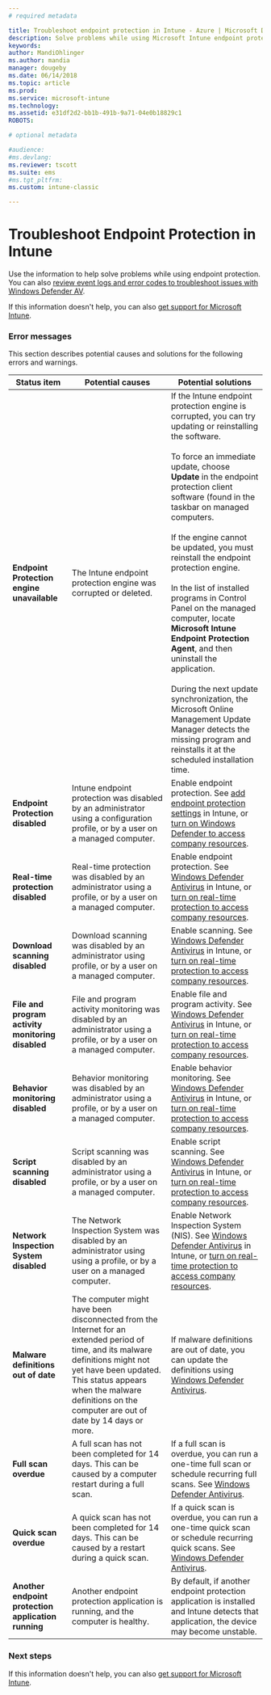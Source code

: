 ```yaml
---
# required metadata

title: Troubleshoot endpoint protection in Intune - Azure | Microsoft Docs
description: Solve problems while using Microsoft Intune endpoint protection.
keywords:
author: MandiOhlinger
ms.author: mandia
manager: dougeby
ms.date: 06/14/2018
ms.topic: article
ms.prod:
ms.service: microsoft-intune
ms.technology:
ms.assetid: e31df2d2-bb1b-491b-9a71-04e0b18829c1
ROBOTS:

# optional metadata

#audience:
#ms.devlang:
ms.reviewer: tscott
ms.suite: ems
#ms.tgt_pltfrm:
ms.custom: intune-classic

---
```


# Troubleshoot Endpoint Protection in Intune

Use the information to help solve problems while using endpoint protection. You can also [review event logs and error codes to troubleshoot issues with Windows Defender AV](https://docs.microsoft.com/windows/security/threat-protection/windows-defender-antivirus/troubleshoot-windows-defender-antivirus).

If this information doesn't help, you can also [get support for Microsoft Intune](get-support.md).

### Error messages
This section describes potential causes and solutions for the following errors and warnings.

|Status item|Potential causes|Potential solutions|
|---------------|--------------------|-----------------------|
|**Endpoint Protection engine unavailable**|The Intune endpoint protection engine was corrupted or deleted.|If the Intune endpoint protection engine is corrupted, you can try updating or reinstalling the software.<br /><br />To force an immediate update, choose **Update** in the  endpoint protection client software (found in the taskbar on managed computers.<br /><br />If the engine cannot be updated, you must reinstall the  endpoint protection engine.<br /><br />In the list of installed programs in Control Panel on the managed computer, locate **Microsoft Intune Endpoint Protection Agent**, and then uninstall the application.<br /><br />During the next update synchronization, the Microsoft Online Management Update Manager detects the missing program and reinstalls it at the scheduled installation time.|
|**Endpoint Protection disabled**|Intune endpoint protection was disabled by an administrator using a configuration profile, or by a user on a managed computer.|Enable endpoint protection. See [add endpoint protection settings](endpoint-protection-configure.md) in Intune, or [turn on Windows Defender to access company resources](/intune-user-help/turn-on-defender-windows).|
|**Real-time protection disabled**|Real-time protection was disabled by an administrator using a profile, or by a user on a managed computer.|Enable endpoint protection. See [Windows Defender Antivirus](device-restrictions-windows-10.md#windows-defender-antivirus) in Intune, or [turn on real-time protection to access company resources](/intune-user-help/turn-on-defender-windows). |
|**Download scanning disabled**|Download scanning was disabled by an administrator using profile, or by a user on a managed computer.|Enable scanning. See [Windows Defender Antivirus](device-restrictions-windows-10.md#windows-defender-antivirus) in Intune, or [turn on real-time protection to access company resources](/intune-user-help/turn-on-defender-windows). |
|**File and program activity monitoring disabled**|File and program activity monitoring was disabled by an administrator using a profile, or by a user on a managed computer.|Enable file and program activity. See [Windows Defender Antivirus](device-restrictions-windows-10.md#windows-defender-antivirus) in Intune, or [turn on real-time protection to access company resources](/intune-user-help/turn-on-defender-windows). |
|**Behavior monitoring disabled**|Behavior monitoring was disabled by an administrator using a profile, or by a user on a managed computer.|Enable behavior monitoring. See [Windows Defender Antivirus](device-restrictions-windows-10.md#windows-defender-antivirus) in Intune, or [turn on real-time protection to access company resources](/intune-user-help/turn-on-defender-windows). |
|**Script scanning disabled**|Script scanning was disabled by an administrator using a profile, or by a user on a managed computer.|Enable script scanning. See [Windows Defender Antivirus](device-restrictions-windows-10.md#windows-defender-antivirus) in Intune, or [turn on real-time protection to access company resources](/intune-user-help/turn-on-defender-windows). |
|**Network Inspection System disabled**|The Network Inspection System was disabled by an administrator using using a profile, or by a user on a managed computer.|Enable Network Inspection System (NIS). See [Windows Defender Antivirus](device-restrictions-windows-10.md#windows-defender-antivirus) in Intune, or [turn on real-time protection to access company resources](/intune-user-help/turn-on-defender-windows). |
|**Malware definitions out of date**|The computer might have been disconnected from the Internet for an extended period of time, and its malware definitions might not yet have been updated. This status appears when the malware definitions on the computer are out of date by 14 days or more.|If malware definitions are out of date, you can update the definitions using [Windows Defender Antivirus](device-restrictions-windows-10.md#windows-defender-antivirus).|
|**Full scan overdue**|A full scan has not been completed for 14 days. This can be caused by a computer restart during a full scan.|If a full scan is overdue, you can run a one-time full scan or schedule recurring full scans. See [Windows Defender Antivirus](device-restrictions-windows-10.md#windows-defender-antivirus). |
|**Quick scan overdue**|A quick scan has not been completed for 14 days. This can be caused by a restart during a quick scan.|If a quick scan is overdue, you can run a one-time quick scan or schedule recurring quick scans. See [Windows Defender Antivirus](device-restrictions-windows-10.md#windows-defender-antivirus).|
|**Another endpoint protection application running**|Another endpoint protection application is running, and the computer is healthy.|By default, if another endpoint protection application is installed and Intune detects that application, the device may become unstable.|

### Next steps
If this information doesn't help, you can also [get support for Microsoft Intune](get-support.md).